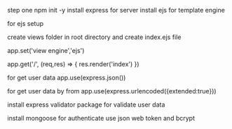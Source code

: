 step one 
npm init -y
install express for server
install ejs for template engine

for ejs setup 

create views folder in root directory and create index.ejs file

app.set('view engine','ejs')

app.get('/', (req,res) => {
    res.render('index')
})

for get user data 
app.use(express.json())

for get user data by from
app.use(express.urlencoded({extended:true}))

install express validator package for validate user data

install mongoose
for authenticate use json web token and bcrypt
